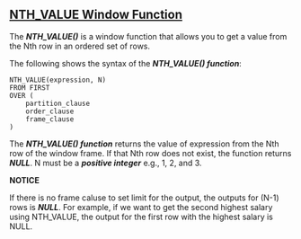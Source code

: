 ## [NTH_VALUE Window Function](https://www.mysqltutorial.org/mysql-window-functions/mysql-nth_value-function/)

The **_NTH_VALUE()_** is a window function that allows you to get a value from the Nth row in an ordered set of rows.

The following shows the syntax of the **_NTH_VALUE() function_**:

```
NTH_VALUE(expression, N)
FROM FIRST
OVER (
    partition_clause
    order_clause
    frame_clause
)
```

The **_NTH_VALUE() function_** returns the value of expression from the Nth row of the window frame. If that Nth row does not exist, the function returns **_NULL_**. N must be a **_positive integer_** e.g., 1, 2, and 3.

**NOTICE**

If there is no frame caluse to set limit for the output, the outputs for (N-1) rows is **_NULL_**. 
For example, if we want to get the second highest salary using NTH_VALUE, the output for the first row with the highest salary is NULL.


